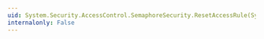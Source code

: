 ```yaml
---
uid: System.Security.AccessControl.SemaphoreSecurity.ResetAccessRule(System.Security.AccessControl.SemaphoreAccessRule)
internalonly: False
---
```


